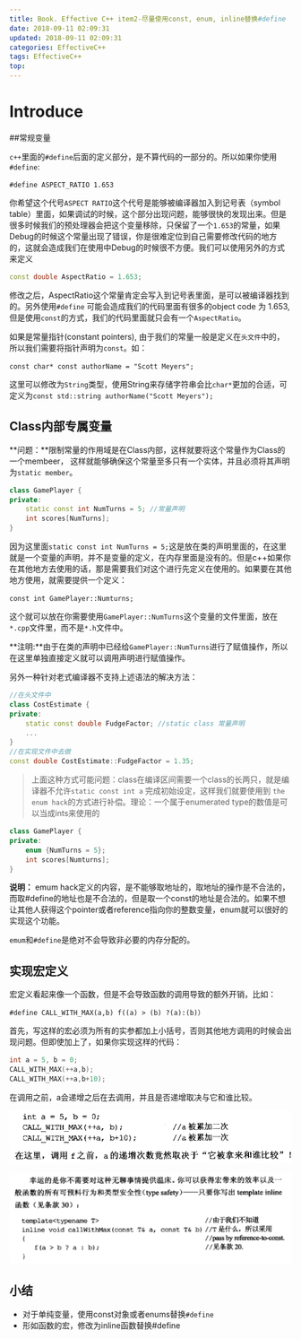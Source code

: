 ```yaml
---
title: Book. Effective C++ item2-尽量使用const, enum, inline替换#define
date: 2018-09-11 02:09:31
updated: 2018-09-11 02:09:31
categories: EffectiveC++
tags: EffectiveC++
top:
---
```

# Introduce

##常规变量

`c++`里面的`#define`后面的定义部分，是不算代码的一部分的。所以如果你使用`#define`:

`#define ASPECT_RATIO 1.653`

你希望这个代号`ASPECT RATIO`这个代号是能够被编译器加入到记号表（symbol table）里面，如果调试的时候，这个部分出现问题，能够很快的发现出来。但是很多时候我们的预处理器会把这个变量移除，只保留了一个`1.653`的常量，如果Debug的时候这个常量出现了错误，你是很难定位到自己需要修改代码的地方的，这就会造成我们在使用中Debug的时候很不方便。我们可以使用另外的方式来定义

```cpp
const double AspectRatio = 1.653;
```

修改之后，AspectRatio这个常量肯定会写入到记号表里面，是可以被编译器找到的。另外使用`#define` 可能会造成我们的代码里面有很多的object code 为 1.653, 但是使用`const`的方式，我们的代码里面就只会有一个`AspectRatio`。

如果是常量指针(constant pointers), 由于我们的常量一般是定义在`头文件`中的，所以我们需要将指针声明为`const`。如：

`const char* const authorName = "Scott Meyers";`

这里可以修改为`String`类型，使用String来存储字符串会比`char*`更加的合适，可定义为`const std::string authorName("Scott Meyers");`

## Class内部专属变量

**问题：**限制常量的作用域是在Class内部，这样就要将这个常量作为Class的一个membeer， 这样就能够确保这个常量至多只有一个实体，并且必须将其声明为`static member`。

```cpp
class GamePlayer {
private:
    static const int NumTurns = 5; //常量声明
    int scores[NumTurns];
}
```

因为这里面`static const int NumTurns = 5;`这是放在类的声明里面的，在这里就是一个变量的声明，并不是变量的定义，在内存里面是没有的。但是c++如果你在其他地方去使用的话，那是需要我们对这个进行先定义在使用的。如果要在其他地方使用，就需要提供一个定义：

`const int GamePlayer::Numturns;`

这个就可以放在你需要使用`GamePlayer::NumTurns`这个变量的文件里面，放在`*.cpp`文件里，而不是`*.h`文件中。

**注明:**由于在类的声明中已经给`GamePlayer::NumTurns`进行了赋值操作，所以在这里单独直接定义就可以调用声明进行赋值操作。

另外一种针对老式编译器不支持上述语法的解决方法：

```cpp
//在头文件中
class CostEstimate {
private:
    static const double FudgeFactor; //static class 常量声明
    ...
}
//在实现文件中去做
const double CostEstimate::FudgeFactor = 1.35;
```

> 上面这种方式可能问题：class在编译区间需要一个class的长两只，就是编译器不允许`static const int a` 完成初始设定，这样我们就要使用到 `the enum hack`的方式进行补偿。理论：一个属于enumerated type的数值是可以当成ints来使用的
 
```cpp
class GamePlayer {
private:
    enum {NumTurns = 5};
    int scores[Numturns];
}
```

**说明：** emum hack定义的内容，是不能够取地址的，取地址的操作是不合法的，而取#define的地址也是不合法的，但是取一个const的地址是合法的。如果不想让其他人获得这个pointer或者reference指向你的整数变量，enum就可以很好的实现这个功能。

`emum`和`#define`是绝对不会导致非必要的内存分配的。


## 实现宏定义

宏定义看起来像一个函数，但是不会导致函数的调用导致的额外开销，比如：

`#define CALL_WITH_MAX(a,b) f((a) > (b) ?(a):(b)）`

首先，写这样的宏必须为所有的实参都加上小括号，否则其他地方调用的时候会出现问题。但即使加上了，如果你实现这样的代码：

```cpp
int a = 5, b = 0;
CALL_WITH_MAX(++a,b);
CALL_WITH_MAX(++a,b+10);
```

在调用之前，a会递增之后在去调用，并且是否递增取决与它和谁比较。

![](/images/in-post/2018-09-11-EffectiveC++-item2/2018-09-12-19-20-59.png)

![](/images/in-post/2018-09-11-EffectiveC++-item2/2018-09-12-19-21-37.png)


## 小结

- 对于单纯变量，使用const对象或者enums替换`#define`
- 形如函数的宏，修改为inline函数替换#define